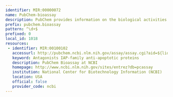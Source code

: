 ```yaml
---
identifier: MIR:00000072
name: PubChem-bioassay
description: PubChem provides information on the biological activities of small molecules. It is a component of NIH's Molecular Libraries Roadmap Initiative. PubChem bioassay archives active compounds and bioassay results.
prefix: pubchem.bioassay
pattern: ^\d+$
prefixed: 0
local_id: 1018
resources:
 - identifier: MIR:00100102
   accessurl: http://pubchem.ncbi.nlm.nih.gov/assay/assay.cgi?aid=${lid}
   keyword: Antagonists IAP-family anti-apoptotic proteins
   description: PubChem Bioassay at NCBI
   homepage: http://www.ncbi.nlm.nih.gov/sites/entrez?db=pcassay 
   institution: National Center for Biotechnology Information (NCBI)
   location: USA
   official: false
   provider_code: ncbi
---
```

